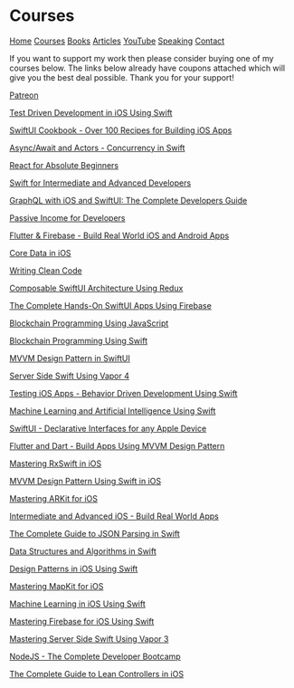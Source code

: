 # Courses 

[Home](https://azamsharp.github.io)
[Courses](/courses)
[Books](/books)
[Articles](/articles)
[YouTube](https://www.youtube.com/channel/UCKvDySsrOVgUgRLhWHeyHJA?view_as=subscriber)
[Speaking](/speaking)
[Contact](/contact)

If you want to support my work then please consider buying one of my courses below. The links below already have coupons attached which will give you the best deal possible. Thank you for your support! 

[Patreon](https://www.patreon.com/azamsharp)

[Test Driven Development in iOS Using Swift](https://www.udemy.com/course/test-driven-development-in-ios-using-swift/?referralCode=07649C41E6E184CE86B3)

[SwiftUI Cookbook - Over 100 Recipes for Building iOS Apps](https://www.udemy.com/course/swiftui-cookbook-over-100-recipes-for-building-ios-apps/?referralCode=06ADC26414C593DE91B4)

[Async/Await and Actors - Concurrency in Swift](https://www.udemy.com/course/asyncawait-and-actors-concurrency-in-swift/?referralCode=BE09E803E9E7CBF7F368)

[React for Absolute Beginners](https://www.udemy.com/course/react-for-the-absolute-beginner-reactjs-app-fundamentals/?referralCode=F498F5C907D004D3B16C)

[Swift for Intermediate and Advanced Developers](https://www.udemy.com/course/swift-for-intermediate-and-advanced-ios-developers/?referralCode=2F0103424A4D82742C72)

[GraphQL with iOS and SwiftUI: The Complete Developers Guide](https://www.udemy.com/course/graphql-in-ios-using-swift/?referralCode=9A2C826D12F2E863275E)

[Passive Income for Developers](https://www.udemy.com/course/passive-income-for-developers/?referralCode=C970A66370FC096B0974)

[Flutter & Firebase - Build Real World iOS and Android Apps](https://www.udemy.com/course/flutter-firebase-build-real-world-ios-and-android-apps/?referralCode=007B47CAB3795A71C57A)


[Core Data in iOS](https://www.udemy.com/course/core-data-in-ios/?referralCode=F87F4552453DA9E776FE)


[Writing Clean Code](https://www.udemy.com/course/writing-clean-code-swift/?referralCode=CEB5F35104C973122FE7)


[Composable SwiftUI Architecture Using Redux](https://www.udemy.com/course/composable-swiftui-architecture-using-redux/?referralCode=03CE8A82FDCB3DEF611E)


[The Complete Hands-On SwiftUI Apps Using Firebase](https://www.udemy.com/course/the-complete-hands-on-swiftui-apps-using-firebase/?referralCode=688190DEB57CD2E86A8F)

[Blockchain Programming Using JavaScript](https://www.udemy.com/course/blockchain-programming-using-javascript/?referralCode=983CDE7536B9E6108B97)

[Blockchain Programming Using Swift](https://www.udemy.com/course/blockchain-programming-in-ios-using-swift/?referralCode=1815A8641328DBA300BF)

[MVVM Design Pattern in SwiftUI](https://www.udemy.com/course/mvvm-design-pattern-in-swiftui/?referralCode=DBCF3B88D25104DA4FB2)

[Server Side Swift Using Vapor 4]( 
https://www.udemy.com/course/server-side-swift-using-vapor-4-in-ios/?referralCode=57ABBEA6147CD9678AB7)

[Testing iOS Apps - Behavior Driven Development Using Swift](
https://www.udemy.com/course/testing-ios-apps-behavior-driven-development-using-swift/?referralCode=9F97418791196A76C6DA)

[Machine Learning and Artificial Intelligence Using Swift](
https://www.udemy.com/course/machine-learning-and-artificial-intelligence-using-swift/?referralCode=CB992C10526C60C084DB)

[SwiftUI - Declarative Interfaces for any Apple Device]( 
https://www.udemy.com/course/swiftui-declarative-interfaces-for-any-apple-device/?referralCode=EB97896D293C976B3231)

[Flutter and Dart - Build Apps Using MVVM Design Pattern]( 
https://www.udemy.com/course/flutter-dart-mvvm-design-pattern/?referralCode=3E32698D188E47553501)

[Mastering RxSwift in iOS]( 
https://www.udemy.com/course/mastering-rxswift-in-ios/?referralCode=4B50D1EF895799098F55)

[MVVM Design Pattern Using Swift in iOS](
https://www.udemy.com/course/mastering-mvvm-for-ios/?referralCode=05460A957AFB76980D9F)

[Mastering ARKit for iOS]( 
https://www.udemy.com/course/mastering-arkit-for-ios-using-swift/?referralCode=E52ADAFBC9DA334B8B47)

[Intermediate and Advanced iOS - Build Real World Apps]( 
https://www.udemy.com/course/building-real-world-ios-apps-using-swift/?referralCode=872A9E8AF6F238EB7FB0)

[The Complete Guide to JSON Parsing in Swift]( 
https://www.udemy.com/course/ultimate-guide-to-json-parsing-with-swift/?referralCode=8E75504604F2D5D6BF00)

[Data Structures and Algorithms in Swift]( 
https://www.udemy.com/course/data-structures-and-algorithms-in-swift/?referralCode=D7D9938E874F0AEA74FA)

[Design Patterns in iOS Using Swift]( 
https://www.udemy.com/course/design-patterns-in-ios-using-swift/?referralCode=2A69269D1D45C284E21D)

[Mastering MapKit for iOS]( 
https://www.udemy.com/course/mastering-mapkit-for-ios/?referralCode=3F231ECA284DAB0947D7)

[Machine Learning in iOS Using Swift]( 
https://www.udemy.com/course/mastering-core-ml-for-ios/?referralCode=E1E95CF3FAFBB5C123A3)

[Mastering Firebase for iOS Using Swift]( 
https://www.udemy.com/course/practical-firebase-for-ios-using-swift/?referralCode=F37F1A54C6DD750475A5)

[Mastering Server Side Swift Using Vapor 3]( 
https://www.udemy.com/course/mastering-server-side-swift-using-vapor-3/?referralCode=AF8AB5A2592ECA524D31)

[NodeJS - The Complete Developer Bootcamp]( 
https://www.udemy.com/course/nodejs-complete-guide-to-building-data-driven-applications/?referralCode=6B6ABA84C5AC591802CE)

[The Complete Guide to Lean Controllers in iOS]( 
https://www.udemy.com/course/a-complete-guide-to-lean-controllers-in-ios/?referralCode=293D4E7C65E565EF9F47)

